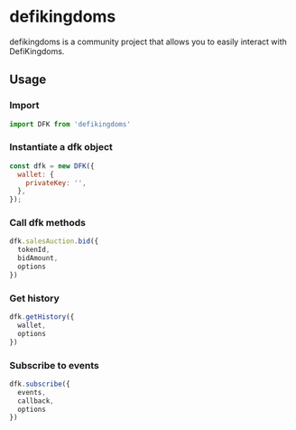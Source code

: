 # defikingdoms
defikingdoms is a community project that allows you to easily interact with DefiKingdoms.

## Usage

### Import
```javascript
import DFK from 'defikingdoms'
```

### Instantiate a dfk object
```javascript
const dfk = new DFK({
  wallet: {
    privateKey: '',
  },
});
```

### Call dfk methods
```javascript
dfk.salesAuction.bid({
  tokenId,
  bidAmount,
  options
})
```

### Get history
```javascript
dfk.getHistory({
  wallet,
  options
})
```

### Subscribe to events
```javascript
dfk.subscribe({
  events,
  callback,
  options
})
```
